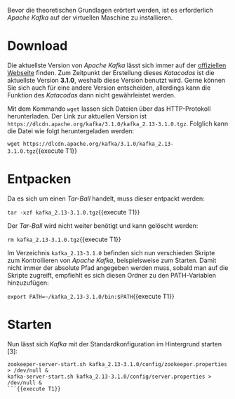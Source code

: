 Bevor die theoretischen Grundlagen erörtert werden, ist es erforderlich _Apache Kafka_ auf der virtuellen Maschine zu installieren.

# Download

Die aktuellste Version von _Apache Kafka_ lässt sich immer auf der [offiziellen Webseite](https://kafka.apache.org/downloads) finden. Zum Zeitpunkt der Erstellung dieses _Katacodas_ ist die aktuellste Version **3.1.0**, weshalb diese Version benutzt wird. Gerne können Sie sich auch für eine andere Version entscheiden, allerdings kann die Funktion des _Katacodas_ dann nicht gewährleistet werden.

Mit dem Kommando `wget` lassen sich Dateien über das HTTP-Protokoll herunterladen. Der Link zur aktuellen Version ist `https://dlcdn.apache.org/kafka/3.1.0/kafka_2.13-3.1.0.tgz`. Folglich kann die Datei wie folgt heruntergeladen werden:

`wget https://dlcdn.apache.org/kafka/3.1.0/kafka_2.13-3.1.0.tgz`{{execute T1}}

# Entpacken

Da es sich um einen _Tar-Ball_ handelt, muss dieser entpackt werden:

`tar -xzf kafka_2.13-3.1.0.tgz`{{execute T1}}

Der _Tar-Ball_ wird nicht weiter benötigt und kann gelöscht werden:

`rm kafka_2.13-3.1.0.tgz`{{execute T1}}

Im Verzeichnis `kafka_2.13-3.1.0` befinden sich nun verschieden Skripte zum Kontrollieren von _Apache Kafka_, beispielsweise zum Starten. Damit nicht immer der absolute Pfad angegeben werden muss, sobald man auf die Skripte zugreift, empfiehlt es sich diesen Ordner zu den PATH-Variablen hinzuzufügen:

`export PATH=~/kafka_2.13-3.1.0/bin:$PATH`{{execute T1}}

# Starten

Nun lässt sich _Kafka_ mit der Standardkonfiguration im Hintergrund starten [3]:

```
zookeeper-server-start.sh kafka_2.13-3.1.0/config/zookeeper.properties > /dev/null &
kafka-server-start.sh kafka_2.13-3.1.0/config/server.properties > /dev/null &
```{{execute T1}}
